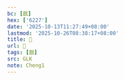 ```yaml
---
bc: [戧]
hex: ['6227']
date: '2025-10-13T11:27:49+08:00'
lastmod: '2025-10-26T08:38:17+08:00'
title: 󰚂
url: 󰚂
tags: [戧]
src: GLK
note: Cheng1
---
```

